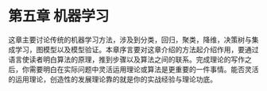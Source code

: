 # 第五章 机器学习
这章主要讨论传统的机器学习方法，涉及到分类，回归，聚类，降维，决策树与集成学习，图模型以及模型验证。本章序言要对这章介绍的方法起介绍作用，要通过语言使读者明白算法的原理，推到步骤以及算法之间的联系。完成理论的写作之后，你需要明白在实际问题中灵活运用理论或算法是更重要的一件事情。能否灵活的运用理论，创造性的发展理论靠的就是你的实战经验与理论功底。        


